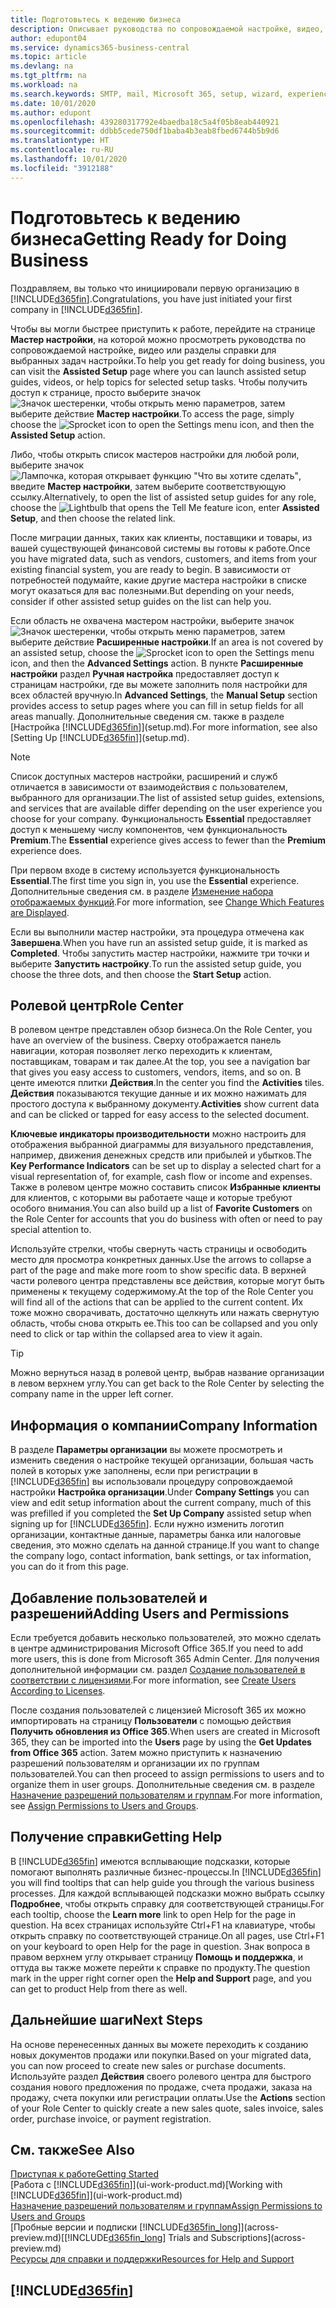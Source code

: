 ```yaml
---
title: Подготовьтесь к ведению бизнеса
description: Описывает руководства по сопровождаемой настройке, видео, разделы и страницы справки и страницы, помогающие подготовиться к ведению бизнеса в Business Central.
author: edupont04
ms.service: dynamics365-business-central
ms.topic: article
ms.devlang: na
ms.tgt_pltfrm: na
ms.workload: na
ms.search.keywords: SMTP, mail, Microsoft 365, setup, wizard, experience
ms.date: 10/01/2020
ms.author: edupont
ms.openlocfilehash: 439280317792e4baedba18c5a4f05b8eab440921
ms.sourcegitcommit: ddbb5cede750df1baba4b3eab8fbed6744b5b9d6
ms.translationtype: HT
ms.contentlocale: ru-RU
ms.lasthandoff: 10/01/2020
ms.locfileid: "3912188"
---
```

# <a name="getting-ready-for-doing-business"></a><span data-ttu-id="b2f5b-103">Подготовьтесь к ведению бизнеса</span><span class="sxs-lookup"><span data-stu-id="b2f5b-103">Getting Ready for Doing Business</span></span>

<span data-ttu-id="b2f5b-104">Поздравляем, вы только что инициировали первую организацию в [!INCLUDE[d365fin](includes/d365fin_md.md)].</span><span class="sxs-lookup"><span data-stu-id="b2f5b-104">Congratulations, you have just initiated your first company in [!INCLUDE[d365fin](includes/d365fin_md.md)].</span></span>

<span data-ttu-id="b2f5b-105">Чтобы вы могли быстрее приступить к работе, перейдите на странице **Мастер настройки**, на которой можно просмотреть руководства по сопровождаемой настройке, видео или разделы справки для выбранных задач настройки.</span><span class="sxs-lookup"><span data-stu-id="b2f5b-105">To help you get ready for doing business, you can visit the **Assisted Setup** page where you can launch assisted setup guides, videos, or help topics for selected setup tasks.</span></span> <span data-ttu-id="b2f5b-106">Чтобы получить доступ к странице, просто выберите значок ![Значок шестеренки, чтобы открыть меню параметров](media/ui-experience/settings_icon_small.png), затем выберите действие **Мастер настройки**.</span><span class="sxs-lookup"><span data-stu-id="b2f5b-106">To access the page, simply choose the ![Sprocket icon to open the Settings menu](media/ui-experience/settings_icon_small.png) icon, and then the **Assisted Setup** action.</span></span>

<span data-ttu-id="b2f5b-107">Либо, чтобы открыть список мастеров настройки для любой роли, выберите значок ![Лампочка, которая открывает функцию "Что вы хотите сделать"](media/ui-search/search_small.png "Что вы хотите сделать"), введите **Мастер настройки**, затем выберите соответствующую ссылку.</span><span class="sxs-lookup"><span data-stu-id="b2f5b-107">Alternatively, to open the list of assisted setup guides for any role, choose the ![Lightbulb that opens the Tell Me feature](media/ui-search/search_small.png "Tell me what you want to do") icon, enter **Assisted Setup**, and then choose the related link.</span></span>

<span data-ttu-id="b2f5b-108">После миграции данных, таких как клиенты, поставщики и товары, из вашей существующей финансовой системы вы готовы к работе.</span><span class="sxs-lookup"><span data-stu-id="b2f5b-108">Once you have migrated data, such as vendors, customers, and items from your existing financial system, you are ready to begin.</span></span> <span data-ttu-id="b2f5b-109">В зависимости от потребностей подумайте, какие другие мастера настройки в списке могут оказаться для вас полезными.</span><span class="sxs-lookup"><span data-stu-id="b2f5b-109">But depending on your needs, consider if other assisted setup guides on the list can help you.</span></span>

<span data-ttu-id="b2f5b-110">Если область не охвачена мастером настройки, выберите значок ![Значок шестеренки, чтобы открыть меню параметров](media/ui-experience/settings_icon_small.png), затем выберите действие **Расширенные настройки**.</span><span class="sxs-lookup"><span data-stu-id="b2f5b-110">If an area is not covered by an assisted setup, choose the ![Sprocket icon to open the Settings menu](media/ui-experience/settings_icon_small.png) icon, and then the **Advanced Settings** action.</span></span> <span data-ttu-id="b2f5b-111">В пункте **Расширенные настройки** раздел **Ручная настройка** предоставляет доступ к страницам настройки, где вы можете заполнить поля настройки для всех областей вручную.</span><span class="sxs-lookup"><span data-stu-id="b2f5b-111">In **Advanced Settings**, the **Manual Setup** section provides access to setup pages where you can fill in setup fields for all areas manually.</span></span> <span data-ttu-id="b2f5b-112">Дополнительные сведения см. также в разделе [Настройка [!INCLUDE[d365fin](includes/d365fin_md.md)]](setup.md).</span><span class="sxs-lookup"><span data-stu-id="b2f5b-112">For more information, see also [Setting Up [!INCLUDE[d365fin](includes/d365fin_md.md)]](setup.md).</span></span>

> [!NOTE]  
> <span data-ttu-id="b2f5b-113">Список доступных мастеров настройки, расширений и служб отличается в зависимости от взаимодействия с пользователем, выбранного для организации.</span><span class="sxs-lookup"><span data-stu-id="b2f5b-113">The list of assisted setup guides, extensions, and services that are available differ depending on the user experience you choose for your company.</span></span> <span data-ttu-id="b2f5b-114">Функциональность **Essential** предоставляет доступ к меньшему числу компонентов, чем функциональность **Premium**.</span><span class="sxs-lookup"><span data-stu-id="b2f5b-114">The **Essential** experience gives access to fewer than the **Premium** experience does.</span></span>
>
> <span data-ttu-id="b2f5b-115">При первом входе в систему используется функциональность **Essential**.</span><span class="sxs-lookup"><span data-stu-id="b2f5b-115">The first time you sign in, you use the **Essential** experience.</span></span> <span data-ttu-id="b2f5b-116">Дополнительные сведения см. в разделе [Изменение набора отображаемых функций](ui-experiences.md).</span><span class="sxs-lookup"><span data-stu-id="b2f5b-116">For more information, see [Change Which Features are Displayed](ui-experiences.md).</span></span>

<span data-ttu-id="b2f5b-117">Если вы выполнили мастер настройки, эта процедура отмечена как **Завершена**.</span><span class="sxs-lookup"><span data-stu-id="b2f5b-117">When you have run an assisted setup guide, it is marked as **Completed**.</span></span> <span data-ttu-id="b2f5b-118">Чтобы запустить мастер настройки, нажмите три точки и выберите **Запустить настройку**.</span><span class="sxs-lookup"><span data-stu-id="b2f5b-118">To run the assisted setup guide, you choose the three dots, and then choose the **Start Setup** action.</span></span>

## <a name="role-center"></a><span data-ttu-id="b2f5b-119">Ролевой центр</span><span class="sxs-lookup"><span data-stu-id="b2f5b-119">Role Center</span></span>

<span data-ttu-id="b2f5b-120">В ролевом центре представлен обзор бизнеса.</span><span class="sxs-lookup"><span data-stu-id="b2f5b-120">On the Role Center, you have an overview of the business.</span></span> <span data-ttu-id="b2f5b-121">Сверху отображается панель навигации, которая позволяет легко переходить к клиентам, поставщикам, товарам и так далее.</span><span class="sxs-lookup"><span data-stu-id="b2f5b-121">At the top, you see a navigation bar that gives you easy access to customers, vendors, items, and so on.</span></span> <span data-ttu-id="b2f5b-122">В центе имеются плитки **Действия**.</span><span class="sxs-lookup"><span data-stu-id="b2f5b-122">In the center you find the **Activities** tiles.</span></span> <span data-ttu-id="b2f5b-123">**Действия** показываются текущие данные и их можно нажимать для простого доступа к выбранному документу.</span><span class="sxs-lookup"><span data-stu-id="b2f5b-123">**Activities** show current data and can be clicked or tapped for easy access to the selected document.</span></span>

<span data-ttu-id="b2f5b-124">**Ключевые индикаторы производительности** можно настроить для отображения выбранной диаграммы для визуального представления, например, движения денежных средств или прибылей и убытков.</span><span class="sxs-lookup"><span data-stu-id="b2f5b-124">The **Key Performance Indicators** can be set up to display a selected chart for a visual representation of, for example, cash flow or income and expenses.</span></span> <span data-ttu-id="b2f5b-125">Также в ролевом центре можно составить список **Избранные клиенты** для клиентов, с которыми вы работаете чаще и которые требуют особого внимания.</span><span class="sxs-lookup"><span data-stu-id="b2f5b-125">You can also build up a list of **Favorite Customers** on the Role Center for accounts that you do business with often or need to pay special attention to.</span></span>

<span data-ttu-id="b2f5b-126">Используйте стрелки, чтобы свернуть часть страницы и освободить место для просмотра конкретных данных.</span><span class="sxs-lookup"><span data-stu-id="b2f5b-126">Use the arrows to collapse a part of the page and make more room to show specific data.</span></span> <span data-ttu-id="b2f5b-127">В верхней части ролевого центра представлены все действия, которые могут быть применены к текущему содержимому.</span><span class="sxs-lookup"><span data-stu-id="b2f5b-127">At the top of the Role Center you will find all of the actions that can be applied to the current content.</span></span> <span data-ttu-id="b2f5b-128">Их тоже можно сворачивать, достаточно щелкнуть или нажать свернутую область, чтобы снова открыть ее.</span><span class="sxs-lookup"><span data-stu-id="b2f5b-128">This too can be collapsed and you only need to click or tap within the collapsed area to view it again.</span></span>

> [!TIP]  
> <span data-ttu-id="b2f5b-129">Можно вернуться назад в ролевой центр, выбрав название организации в левом верхнем углу.</span><span class="sxs-lookup"><span data-stu-id="b2f5b-129">You can get back to the Role Center by selecting the company name in the upper left corner.</span></span>

## <a name="company-information"></a><span data-ttu-id="b2f5b-130">Информация о компании</span><span class="sxs-lookup"><span data-stu-id="b2f5b-130">Company Information</span></span>

<span data-ttu-id="b2f5b-131">В разделе **Параметры организации** вы можете просмотреть и изменить сведения о настройке текущей организации, большая часть полей в которых уже заполнены, если при регистрации в [!INCLUDE[d365fin](includes/d365fin_md.md)] вы использовали процедуру сопровождаемой настройки **Настройка организации**.</span><span class="sxs-lookup"><span data-stu-id="b2f5b-131">Under **Company Settings** you can view and edit setup information about the current company, much of this was prefilled if you completed the **Set Up Company** assisted setup when signing up for [!INCLUDE[d365fin](includes/d365fin_md.md)].</span></span> <span data-ttu-id="b2f5b-132">Если нужно изменить логотип организации, контактные данные, параметры банка или налоговые сведения, это можно сделать на данной странице.</span><span class="sxs-lookup"><span data-stu-id="b2f5b-132">If you want to change the company logo, contact information, bank settings, or tax information, you can do it from this page.</span></span>  

## <a name="adding-users-and-permissions"></a><span data-ttu-id="b2f5b-133">Добавление пользователей и разрешений</span><span class="sxs-lookup"><span data-stu-id="b2f5b-133">Adding Users and Permissions</span></span>

<span data-ttu-id="b2f5b-134">Если требуется добавить несколько пользователей, это можно сделать в центре администрирования Microsoft Office 365.</span><span class="sxs-lookup"><span data-stu-id="b2f5b-134">If you need to add more users, this is done from Microsoft 365 Admin Center.</span></span> <span data-ttu-id="b2f5b-135">Для получения дополнительной информации см. раздел [Создание пользователей в соответствии с лицензиями](ui-how-users-permissions.md).</span><span class="sxs-lookup"><span data-stu-id="b2f5b-135">For more information, see [Create Users According to Licenses](ui-how-users-permissions.md).</span></span>

<span data-ttu-id="b2f5b-136">После создания пользователей с лицензией Microsoft 365 их можно импортировать на страницу **Пользователи** с помощью действия **Получить обновления из Office 365**.</span><span class="sxs-lookup"><span data-stu-id="b2f5b-136">When users are created in Microsoft 365, they can be imported into the **Users** page by using the **Get Updates from Office 365** action.</span></span> <span data-ttu-id="b2f5b-137">Затем можно приступить к назначению разрешений пользователям и организации их по группам пользователей.</span><span class="sxs-lookup"><span data-stu-id="b2f5b-137">You can then proceed to assign permissions to users and to organize them in user groups.</span></span> <span data-ttu-id="b2f5b-138">Дополнительные сведения см. в разделе [Назначение разрешений пользователям и группам](ui-define-granular-permissions.md).</span><span class="sxs-lookup"><span data-stu-id="b2f5b-138">For more information, see [Assign Permissions to Users and Groups](ui-define-granular-permissions.md).</span></span>  

## <a name="getting-help"></a><span data-ttu-id="b2f5b-139">Получение справки</span><span class="sxs-lookup"><span data-stu-id="b2f5b-139">Getting Help</span></span>

<span data-ttu-id="b2f5b-140">В [!INCLUDE[d365fin](includes/d365fin_md.md)] имеются всплывающие подсказки, которые помогают выполнять различные бизнес-процессы.</span><span class="sxs-lookup"><span data-stu-id="b2f5b-140">In [!INCLUDE[d365fin](includes/d365fin_md.md)] you will find tooltips that can help guide you through the various business processes.</span></span> <span data-ttu-id="b2f5b-141">Для каждой всплывающей подсказки можно выбрать ссылку **Подробнее**, чтобы открыть справку для соответствующей страницы.</span><span class="sxs-lookup"><span data-stu-id="b2f5b-141">For each tooltip, choose the **Learn more** link to open Help for the page in question.</span></span> <span data-ttu-id="b2f5b-142">На всех страницах используйте Ctrl+F1 на клавиатуре, чтобы открыть справку по соответствующей странице.</span><span class="sxs-lookup"><span data-stu-id="b2f5b-142">On all pages, use Ctrl+F1 on your keyboard to open Help for the page in question.</span></span> <span data-ttu-id="b2f5b-143">Знак вопроса в правом верхнем углу открывает страницу **Помощь и поддержка**, и оттуда вы также можете перейти к справке по продукту.</span><span class="sxs-lookup"><span data-stu-id="b2f5b-143">The question mark in the upper right corner open the **Help and Support** page, and you can get to product Help from there as well.</span></span>

## <a name="next-steps"></a><span data-ttu-id="b2f5b-144">Дальнейшие шаги</span><span class="sxs-lookup"><span data-stu-id="b2f5b-144">Next Steps</span></span>

<span data-ttu-id="b2f5b-145">На основе перенесенных данных вы можете переходить к созданию новых документов продажи или покупки.</span><span class="sxs-lookup"><span data-stu-id="b2f5b-145">Based on your migrated data, you can now proceed to create new sales or purchase documents.</span></span> <span data-ttu-id="b2f5b-146">Используйте раздел **Действия** своего ролевого центра для быстрого создания нового предложения по продаже, счета продажи, заказа на продажу, счета покупки или регистрации оплаты.</span><span class="sxs-lookup"><span data-stu-id="b2f5b-146">Use the **Actions** section of your Role Center to quickly create a new sales quote, sales invoice, sales order, purchase invoice, or payment registration.</span></span>

## <a name="see-also"></a><span data-ttu-id="b2f5b-147">См. также</span><span class="sxs-lookup"><span data-stu-id="b2f5b-147">See Also</span></span>

[<span data-ttu-id="b2f5b-148">Приступая к работе</span><span class="sxs-lookup"><span data-stu-id="b2f5b-148">Getting Started</span></span>](product-get-started.md)  
<span data-ttu-id="b2f5b-149">[Работа с [!INCLUDE[d365fin](includes/d365fin_md.md)]](ui-work-product.md)</span><span class="sxs-lookup"><span data-stu-id="b2f5b-149">[Working with [!INCLUDE[d365fin](includes/d365fin_md.md)]](ui-work-product.md)</span></span>  
[<span data-ttu-id="b2f5b-150">Назначение разрешений пользователям и группам</span><span class="sxs-lookup"><span data-stu-id="b2f5b-150">Assign Permissions to Users and Groups</span></span>](ui-define-granular-permissions.md)  
<span data-ttu-id="b2f5b-151">[Пробные версии и подписки [!INCLUDE[d365fin_long](includes/d365fin_long_md.md)]](across-preview.md)</span><span class="sxs-lookup"><span data-stu-id="b2f5b-151">[[!INCLUDE[d365fin_long](includes/d365fin_long_md.md)] Trials and Subscriptions](across-preview.md)</span></span>  
[<span data-ttu-id="b2f5b-152">Ресурсы для справки и поддержки</span><span class="sxs-lookup"><span data-stu-id="b2f5b-152">Resources for Help and Support</span></span>](product-help-and-support.md)  

## [!INCLUDE[d365fin](includes/free_trial_md.md)]  
